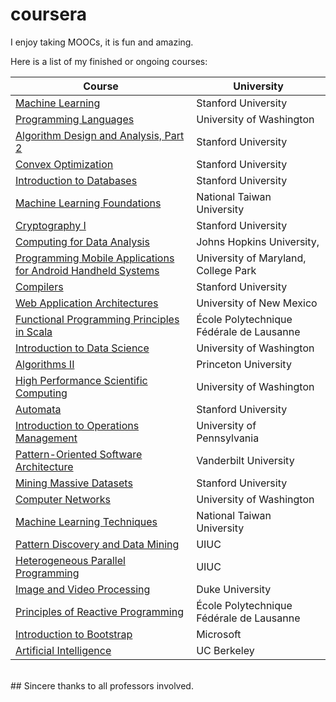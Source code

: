 # coursera

I enjoy taking MOOCs, it is fun and amazing.

Here is a list of my finished or ongoing courses:

| Course                                                                                                  | University                               |
|---------------------------------------------------------------------------------------------------------|------------------------------------------|
| [Machine Learning](https://www.coursera.org/course/ml)                                                  | Stanford University                      |
| [Programming Languages](https://www.coursera.org/course/proglang)                                       | University of Washington                 |
| [Algorithm Design and Analysis, Part 2](https://www.coursera.org/course/algo2)                          | Stanford University                      |
| [Convex Optimization](https://class.stanford.edu/courses/Engineering/CVX101/Winter2014/about)           | Stanford University                      |
| [Introduction to Databases](https://class.stanford.edu/courses/Home/Databases/Engineering/about)        | Stanford University                      |
| [Machine Learning Foundations](https://www.coursera.org/course/ntumlone)                                | National Taiwan University               |
| [Cryptography I](https://www.coursera.org/course/crypto)                                                | Stanford University                      |
| [Computing for Data Analysis](https://www.coursera.org/course/compdata)                                 | Johns Hopkins University,                |
| [Programming Mobile Applications for Android Handheld Systems](https://www.coursera.org/course/android) | University of Maryland, College Park     |
| [Compilers](https://www.coursera.org/course/compilers)                                                  | Stanford University                      |
| [Web Application Architectures](https://www.coursera.org/course/webapplications)                        | University of New Mexico                 |
| [Functional Programming Principles in Scala](https://www.coursera.org/course/progfun)                   | École Polytechnique Fédérale de Lausanne |
| [Introduction to Data Science](https://www.coursera.org/course/datasci)                                 | University of Washington                 |
| [Algorithms II](https://www.coursera.org/course/algs4partII)                                            | Princeton University                     |
| [High Performance Scientific Computing](https://www.coursera.org/course/scicomp)                        | University of Washington                 |
| [Automata](https://www.coursera.org/course/automata)                                                    | Stanford University                      |
| [Introduction to Operations Management](https://www.coursera.org/course/operations)                     | University of Pennsylvania               |
| [Pattern-Oriented Software Architecture](https://www.coursera.org/course/posa)                          | Vanderbilt University                    |
| [Mining Massive Datasets](https://www.coursera.org/course/mmds)                                         | Stanford University                      |
| [Computer Networks](https://www.coursera.org/course/comnetworks)                                        | University of Washington                 |
| [Machine Learning Techniques](https://www.coursera.org/course/ntumltwo)                                 | National Taiwan University               |
| [Pattern Discovery and Data Mining](https://www.coursera.org/course/patterndiscovery)                   | UIUC                                     |
| [Heterogeneous Parallel Programming](https://www.coursera.org/course/hetero)                            | UIUC                                     |
| [Image and Video Processing](https://www.coursera.org/course/images)                                    | Duke University                          |
| [Principles of Reactive Programming](https://www.coursera.org/course/reactive)                          | École Polytechnique Fédérale de Lausanne |
| [Introduction to Bootstrap](https://courses.edx.org/courses/course-v1:Microsoft+DEV203x+2015_T2/info)   | Microsoft                                |
| [Artificial Intelligence](https://courses.edx.org/courses/BerkeleyX/CS188x_1/1T2013/info)               | UC Berkeley                              |

<br>
## Sincere thanks to all professors involved.
